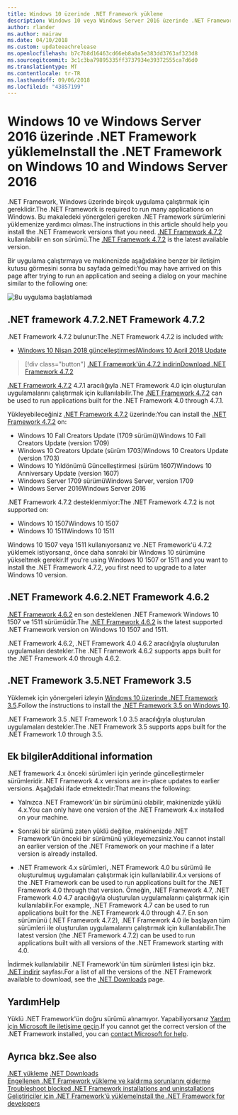 ```yaml
---
title: Windows 10 üzerinde .NET Framework yükleme
description: Windows 10 veya Windows Server 2016 üzerinde .NET Framework'ü yüklemeyi öğrenin.
author: rlander
ms.author: mairaw
ms.date: 04/10/2018
ms.custom: updateeachrelease
ms.openlocfilehash: b7c7b8d16463cd66eb8a0a5e383dd3763af323d8
ms.sourcegitcommit: 3c1c3ba79895335ff3737934e39372555ca7d6d0
ms.translationtype: MT
ms.contentlocale: tr-TR
ms.lasthandoff: 09/06/2018
ms.locfileid: "43857199"
---
```

# <a name="install-the-net-framework-on-windows-10-and-windows-server-2016"></a><span data-ttu-id="2ae22-103">Windows 10 ve Windows Server 2016 üzerinde .NET Framework yükleme</span><span class="sxs-lookup"><span data-stu-id="2ae22-103">Install the .NET Framework on Windows 10 and Windows Server 2016</span></span>

<span data-ttu-id="2ae22-104">.NET Framework, Windows üzerinde birçok uygulama çalıştırmak için gereklidir.</span><span class="sxs-lookup"><span data-stu-id="2ae22-104">The .NET Framework is required to run many applications on Windows.</span></span> <span data-ttu-id="2ae22-105">Bu makaledeki yönergeleri gereken .NET Framework sürümlerini yüklemenize yardımcı olması.</span><span class="sxs-lookup"><span data-stu-id="2ae22-105">The instructions in this article should help you install the .NET Framework versions that you need.</span></span> <span data-ttu-id="2ae22-106">[.NET Framework 4.7.2](https://go.microsoft.com/fwlink/?LinkID=863255) kullanılabilir en son sürümü.</span><span class="sxs-lookup"><span data-stu-id="2ae22-106">The [.NET Framework 4.7.2](https://go.microsoft.com/fwlink/?LinkID=863255) is the latest available version.</span></span>

<span data-ttu-id="2ae22-107">Bir uygulama çalıştırmaya ve makinenizde aşağıdakine benzer bir iletişim kutusu görmesini sonra bu sayfada gelmedi:</span><span class="sxs-lookup"><span data-stu-id="2ae22-107">You may have arrived on this page after trying to run an application and seeing a dialog on your machine similar to the following one:</span></span>

![Bu uygulama başlatılamadı](./media/this-application-could-not-be-started.png)

## <a name="net-framework-472"></a><span data-ttu-id="2ae22-109">.NET framework 4.7.2</span><span class="sxs-lookup"><span data-stu-id="2ae22-109">.NET Framework 4.7.2</span></span>

<span data-ttu-id="2ae22-110">.NET Framework 4.7.2 bulunur:</span><span class="sxs-lookup"><span data-stu-id="2ae22-110">The .NET Framework 4.7.2 is included with:</span></span>

* [<span data-ttu-id="2ae22-111">Windows 10 Nisan 2018 güncelleştirmesi</span><span class="sxs-lookup"><span data-stu-id="2ae22-111">Windows 10 April 2018 Update</span></span>](https://www.microsoft.com/software-download/windows10)

> [!div class="button"]
[<span data-ttu-id="2ae22-112">.NET Framework'ün 4.7.2 indirin</span><span class="sxs-lookup"><span data-stu-id="2ae22-112">Download .NET Framework 4.7.2</span></span>](https://www.microsoft.com/net/download/thank-you/net472?utm_source=ms-docs&utm_medium=referral)

<span data-ttu-id="2ae22-113">[.NET Framework 4.7.2](https://go.microsoft.com/fwlink/?LinkID=863255) 4.7.1 aracılığıyla .NET Framework 4.0 için oluşturulan uygulamalarını çalıştırmak için kullanılabilir.</span><span class="sxs-lookup"><span data-stu-id="2ae22-113">The [.NET Framework 4.7.2](https://go.microsoft.com/fwlink/?LinkID=863255) can be used to run applications built for the .NET Framework 4.0 through 4.7.1.</span></span>

<span data-ttu-id="2ae22-114">Yükleyebileceğiniz [.NET Framework 4.7.2](https://go.microsoft.com/fwlink/?LinkID=863255) üzerinde:</span><span class="sxs-lookup"><span data-stu-id="2ae22-114">You can install the [.NET Framework 4.7.2](https://go.microsoft.com/fwlink/?LinkID=863255) on:</span></span>

* <span data-ttu-id="2ae22-115">Windows 10 Fall Creators Update (1709 sürümü)</span><span class="sxs-lookup"><span data-stu-id="2ae22-115">Windows 10 Fall Creators Update (version 1709)</span></span>
* <span data-ttu-id="2ae22-116">Windows 10 Creators Update (sürüm 1703)</span><span class="sxs-lookup"><span data-stu-id="2ae22-116">Windows 10 Creators Update (version 1703)</span></span>
* <span data-ttu-id="2ae22-117">Windows 10 Yıldönümü Güncelleştirmesi (sürüm 1607)</span><span class="sxs-lookup"><span data-stu-id="2ae22-117">Windows 10 Anniversary Update (version 1607)</span></span>
* <span data-ttu-id="2ae22-118">Windows Server 1709 sürümü</span><span class="sxs-lookup"><span data-stu-id="2ae22-118">Windows Server, version 1709</span></span>
* <span data-ttu-id="2ae22-119">Windows Server 2016</span><span class="sxs-lookup"><span data-stu-id="2ae22-119">Windows Server 2016</span></span>

<span data-ttu-id="2ae22-120">.NET Framework 4.7.2 desteklenmiyor:</span><span class="sxs-lookup"><span data-stu-id="2ae22-120">The .NET Framework 4.7.2 is not supported on:</span></span>

* <span data-ttu-id="2ae22-121">Windows 10 1507</span><span class="sxs-lookup"><span data-stu-id="2ae22-121">Windows 10 1507</span></span>
* <span data-ttu-id="2ae22-122">Windows 10 1511</span><span class="sxs-lookup"><span data-stu-id="2ae22-122">Windows 10 1511</span></span>

<span data-ttu-id="2ae22-123">Windows 10 1507 veya 1511 kullanıyorsanız ve .NET Framework'ü 4.7.2 yüklemek istiyorsanız, önce daha sonraki bir Windows 10 sürümüne yükseltmek gerekir.</span><span class="sxs-lookup"><span data-stu-id="2ae22-123">If you're using Windows 10 1507 or 1511 and you want to install the .NET Framework 4.7.2, you first need to upgrade to a later Windows 10 version.</span></span>

## <a name="net-framework-462"></a><span data-ttu-id="2ae22-124">.NET Framework 4.6.2</span><span class="sxs-lookup"><span data-stu-id="2ae22-124">.NET Framework 4.6.2</span></span>

<span data-ttu-id="2ae22-125">[.NET Framework 4.6.2](https://www.microsoft.com/en-us/download/details.aspx?id=53345) en son desteklenen .NET Framework Windows 10 1507 ve 1511 sürümüdür.</span><span class="sxs-lookup"><span data-stu-id="2ae22-125">The [.NET Framework 4.6.2](https://www.microsoft.com/en-us/download/details.aspx?id=53345) is the latest supported .NET Framework version on Windows 10 1507 and 1511.</span></span>

<span data-ttu-id="2ae22-126">.NET Framework 4.6.2, .NET Framework 4.0 4.6.2 aracılığıyla oluşturulan uygulamaları destekler.</span><span class="sxs-lookup"><span data-stu-id="2ae22-126">The .NET Framework 4.6.2 supports apps built for the .NET Framework 4.0 through 4.6.2.</span></span>

## <a name="net-framework-35"></a><span data-ttu-id="2ae22-127">.NET Framework 3.5</span><span class="sxs-lookup"><span data-stu-id="2ae22-127">.NET Framework 3.5</span></span>

<span data-ttu-id="2ae22-128">Yüklemek için yönergeleri izleyin [Windows 10 üzerinde .NET Framework 3.5](dotnet-35-windows-10.md).</span><span class="sxs-lookup"><span data-stu-id="2ae22-128">Follow the instructions to install the [.NET Framework 3.5 on Windows 10](dotnet-35-windows-10.md).</span></span>

<span data-ttu-id="2ae22-129">.NET Framework 3.5 .NET Framework 1.0 3.5 aracılığıyla oluşturulan uygulamaları destekler.</span><span class="sxs-lookup"><span data-stu-id="2ae22-129">The .NET Framework 3.5 supports apps built for the .NET Framework 1.0 through 3.5.</span></span>

## <a name="additional-information"></a><span data-ttu-id="2ae22-130">Ek bilgiler</span><span class="sxs-lookup"><span data-stu-id="2ae22-130">Additional information</span></span>

<span data-ttu-id="2ae22-131">.NET framework 4.x önceki sürümleri için yerinde güncelleştirmeler sürümleridir.</span><span class="sxs-lookup"><span data-stu-id="2ae22-131">.NET Framework 4.x versions are in-place updates to earlier versions.</span></span> <span data-ttu-id="2ae22-132">Aşağıdaki ifade etmektedir:</span><span class="sxs-lookup"><span data-stu-id="2ae22-132">That means the following:</span></span>

- <span data-ttu-id="2ae22-133">Yalnızca .NET Framework'ün bir sürümünü olabilir, makinenizde yüklü 4.x.</span><span class="sxs-lookup"><span data-stu-id="2ae22-133">You can only have one version of the .NET Framework 4.x installed on your machine.</span></span>

- <span data-ttu-id="2ae22-134">Sonraki bir sürümü zaten yüklü değilse, makinenizde .NET Framework'ün önceki bir sürümünü yükleyemezsiniz.</span><span class="sxs-lookup"><span data-stu-id="2ae22-134">You cannot install an earlier version of the .NET Framework on your machine if a later version is already installed.</span></span>

- <span data-ttu-id="2ae22-135">.NET Framework 4.x sürümleri, .NET Framework 4.0 bu sürümü ile oluşturulmuş uygulamaları çalıştırmak için kullanılabilir.</span><span class="sxs-lookup"><span data-stu-id="2ae22-135">4.x versions of the .NET Framework can be used to run applications built for the .NET Framework 4.0 through that version.</span></span> <span data-ttu-id="2ae22-136">Örneğin, .NET Framework 4.7, .NET Framework 4.0 4.7 aracılığıyla oluşturulan uygulamalarını çalıştırmak için kullanılabilir.</span><span class="sxs-lookup"><span data-stu-id="2ae22-136">For example, .NET Framework 4.7 can be used to run applications built for the .NET Framework 4.0 through 4.7.</span></span> <span data-ttu-id="2ae22-137">En son sürümünü (.NET Framework 4.7.2), .NET Framework 4.0 ile başlayan tüm sürümleri ile oluşturulan uygulamalarını çalıştırmak için kullanılabilir.</span><span class="sxs-lookup"><span data-stu-id="2ae22-137">The latest version (the .NET Framework 4.7.2) can be used to run applications built with all versions of the .NET Framework starting with 4.0.</span></span>

<span data-ttu-id="2ae22-138">İndirmek kullanılabilir .NET Framework'ün tüm sürümleri listesi için bkz. [.NET indirir](https://www.microsoft.com/net/download?utm_source=ms-docs&utm_medium=referral) sayfası.</span><span class="sxs-lookup"><span data-stu-id="2ae22-138">For a list of all the versions of the .NET Framework available to download, see the [.NET Downloads](https://www.microsoft.com/net/download?utm_source=ms-docs&utm_medium=referral) page.</span></span>

## <a name="help"></a><span data-ttu-id="2ae22-139">Yardım</span><span class="sxs-lookup"><span data-stu-id="2ae22-139">Help</span></span>

<span data-ttu-id="2ae22-140">Yüklü .NET Framework'ün doğru sürümü alınamıyor. Yapabiliyorsanız [Yardım için Microsoft ile iletişime geçin](mailto:dotnet-install-help@service.microsoft.com?subject=Install-Help).</span><span class="sxs-lookup"><span data-stu-id="2ae22-140">If you cannot get the correct version of the .NET Framework installed, you can [contact Microsoft for help](mailto:dotnet-install-help@service.microsoft.com?subject=Install-Help).</span></span>

## <a name="see-also"></a><span data-ttu-id="2ae22-141">Ayrıca bkz.</span><span class="sxs-lookup"><span data-stu-id="2ae22-141">See also</span></span>

<span data-ttu-id="2ae22-142">[.NET yükleme](https://www.microsoft.com/net/download?utm_source=ms-docs&utm_medium=referral) </span><span class="sxs-lookup"><span data-stu-id="2ae22-142">[.NET Downloads](https://www.microsoft.com/net/download?utm_source=ms-docs&utm_medium=referral) </span></span>  
<span data-ttu-id="2ae22-143">[Engellenen .NET Framework yükleme ve kaldırma sorunlarını giderme](troubleshoot-blocked-installations-and-uninstallations.md) </span><span class="sxs-lookup"><span data-stu-id="2ae22-143">[Troubleshoot blocked .NET Framework installations and uninstallations](troubleshoot-blocked-installations-and-uninstallations.md) </span></span>  
[<span data-ttu-id="2ae22-144">Geliştiriciler için .NET Framework'ü yükleme</span><span class="sxs-lookup"><span data-stu-id="2ae22-144">Install the .NET Framework for developers</span></span>](guide-for-developers.md)
